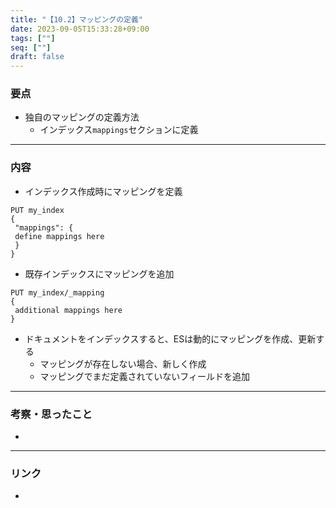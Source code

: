 ```yaml
---
title: "【10.2】マッピングの定義"
date: 2023-09-05T15:33:28+09:00
tags: [""]
seq: [""]
draft: false
---
```


### 要点
- 独自のマッピングの定義方法
  - インデックス`mappings`セクションに定義


---
### 内容
- インデックス作成時にマッピングを定義

```
PUT my_index
{
 "mappings": {
 define mappings here
 }
}
```

- 既存インデックスにマッピングを追加

```
PUT my_index/_mapping
{
 additional mappings here
}
```

- ドキュメントをインデックスすると、ESは動的にマッピングを作成、更新する
  - マッピングが存在しない場合、新しく作成
  - マッピングでまだ定義されていないフィールドを追加

---
### 考察・思ったこと
- 

---
### リンク
- 